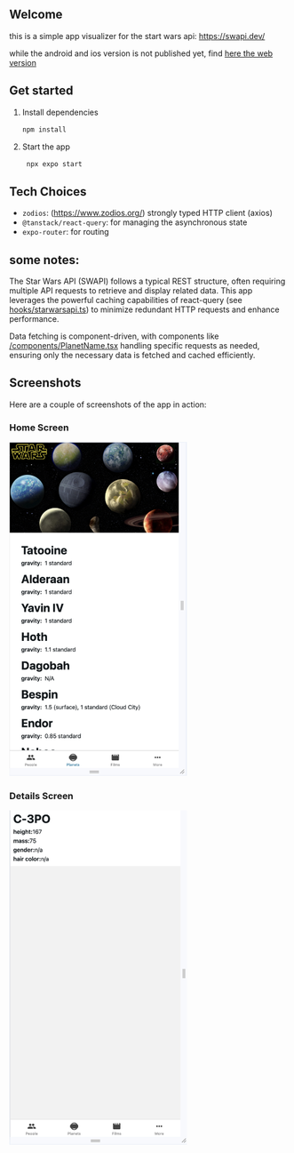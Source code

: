
## Welcome

this is a simple app visualizer for the start wars api: https://swapi.dev/

while the android and ios version is not published yet, find [here the web version](https://jurgob.github.io/swapi-expo-app)

## Get started

1. Install dependencies

   ```bash
   npm install
   ```

2. Start the app

   ```bash
    npx expo start
   ```



## Tech Choices

- `zodios`: (https://www.zodios.org/) strongly typed HTTP client (axios)
- `@tanstack/react-query`: for managing the asynchronous state
- `expo-router`: for routing


## some notes:

The Star Wars API (SWAPI) follows a typical REST structure, often requiring multiple API requests to retrieve and display related data. This app leverages the powerful caching capabilities of react-query (see [hooks/starwarsapi.ts](/hooks/starwarsapi.ts)) to minimize redundant HTTP requests and enhance performance.

Data fetching is component-driven, with components like [/components/PlanetName.tsx](/components/PlanetName.tsx) handling specific requests as needed, ensuring only the necessary data is fetched and cached efficiently.



## Screenshots

Here are a couple of screenshots of the app in action:

### Home Screen
<img src="/assets_readme/screen_home.png" width="320px" />

### Details Screen
<img src="/assets_readme/screen_details.png" width="320px" />
